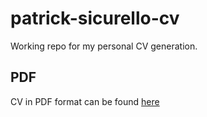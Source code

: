 # patrick-sicurello-cv

Working repo for my personal CV generation. 

## PDF

CV in PDF format can be found [here](docs/Patrick_Sicurello_CV.pdf)